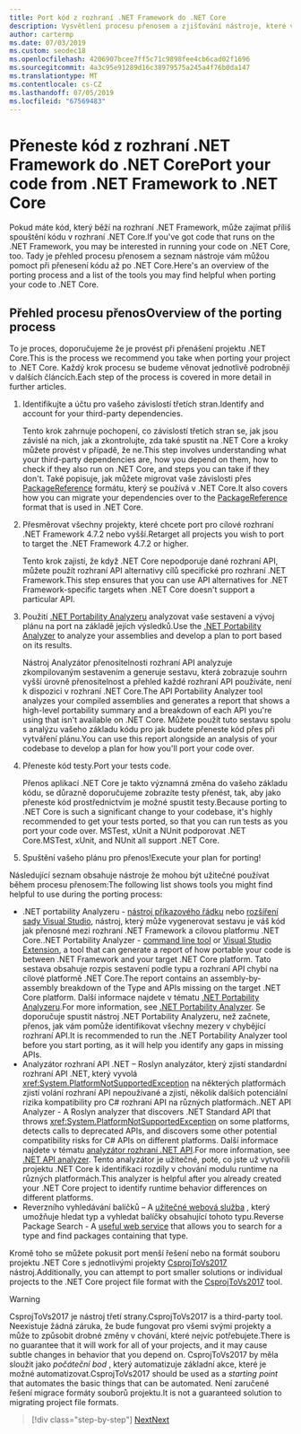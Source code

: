 ```yaml
---
title: Port kód z rozhraní .NET Framework do .NET Core
description: Vysvětlení procesu přenosem a zjišťování nástroje, které vám můžou pomoct při přenášení do rozhraní .NET Framework projektu .NET Core.
author: cartermp
ms.date: 07/03/2019
ms.custom: seodec18
ms.openlocfilehash: 4206907bcee7ff5c71c9898fee4cb6cad02f1696
ms.sourcegitcommit: 4a3c95e91289d16c38979575a245a4f76b0da147
ms.translationtype: MT
ms.contentlocale: cs-CZ
ms.lasthandoff: 07/05/2019
ms.locfileid: "67569483"
---
```

# <a name="port-your-code-from-net-framework-to-net-core"></a><span data-ttu-id="3745d-103">Přeneste kód z rozhraní .NET Framework do .NET Core</span><span class="sxs-lookup"><span data-stu-id="3745d-103">Port your code from .NET Framework to .NET Core</span></span>

<span data-ttu-id="3745d-104">Pokud máte kód, který běží na rozhraní .NET Framework, může zajímat příliš spouštění kódu v rozhraní .NET Core.</span><span class="sxs-lookup"><span data-stu-id="3745d-104">If you've got code that runs on the .NET Framework, you may be interested in running your code on .NET Core, too.</span></span> <span data-ttu-id="3745d-105">Tady je přehled procesu přenosem a seznam nástroje vám můžou pomoct při přenesení kódu až po .NET Core.</span><span class="sxs-lookup"><span data-stu-id="3745d-105">Here's an overview of the porting process and a list of the tools you may find helpful when porting your code to .NET Core.</span></span>

## <a name="overview-of-the-porting-process"></a><span data-ttu-id="3745d-106">Přehled procesu přenos</span><span class="sxs-lookup"><span data-stu-id="3745d-106">Overview of the porting process</span></span>

<span data-ttu-id="3745d-107">To je proces, doporučujeme že je provést při přenášení projektu .NET Core.</span><span class="sxs-lookup"><span data-stu-id="3745d-107">This is the process we recommend you take when porting your project to .NET Core.</span></span> <span data-ttu-id="3745d-108">Každý krok procesu se budeme věnovat jednotlivě podrobněji v dalších článcích.</span><span class="sxs-lookup"><span data-stu-id="3745d-108">Each step of the process is covered in more detail in further articles.</span></span>

1. <span data-ttu-id="3745d-109">Identifikujte a účtu pro vašeho závislostí třetích stran.</span><span class="sxs-lookup"><span data-stu-id="3745d-109">Identify and account for your third-party dependencies.</span></span>

   <span data-ttu-id="3745d-110">Tento krok zahrnuje pochopení, co závislostí třetích stran se, jak jsou závislé na nich, jak a zkontrolujte, zda také spustit na .NET Core a kroky můžete provést v případě, že ne.</span><span class="sxs-lookup"><span data-stu-id="3745d-110">This step involves understanding what your third-party dependencies are, how you depend on them, how to check if they also run on .NET Core, and steps you can take if they don't.</span></span> <span data-ttu-id="3745d-111">Také popisuje, jak můžete migrovat vaše závislosti přes [PackageReference](/nuget/consume-packages/package-references-in-project-files) formátu, který se používá v .NET Core.</span><span class="sxs-lookup"><span data-stu-id="3745d-111">It also covers how you can migrate your dependencies over to the [PackageReference](/nuget/consume-packages/package-references-in-project-files) format that is used in .NET Core.</span></span>

2. <span data-ttu-id="3745d-112">Přesměrovat všechny projekty, které chcete port pro cílové rozhraní .NET Framework 4.7.2 nebo vyšší.</span><span class="sxs-lookup"><span data-stu-id="3745d-112">Retarget all projects you wish to port to target the .NET Framework 4.7.2 or higher.</span></span>

   <span data-ttu-id="3745d-113">Tento krok zajistí, že když .NET Core nepodporuje dané rozhraní API, můžete použít rozhraní API alternativy cílů specifické pro rozhraní .NET Framework.</span><span class="sxs-lookup"><span data-stu-id="3745d-113">This step ensures that you can use API alternatives for .NET Framework-specific targets when .NET Core doesn't support a particular API.</span></span>

3. <span data-ttu-id="3745d-114">Použití [.NET Portability Analyzeru](../../standard/analyzers/portability-analyzer.md) analyzovat vaše sestavení a vývoj plánu na port na základě jejích výsledků.</span><span class="sxs-lookup"><span data-stu-id="3745d-114">Use the [.NET Portability Analyzer](../../standard/analyzers/portability-analyzer.md) to analyze your assemblies and develop a plan to port based on its results.</span></span>

   <span data-ttu-id="3745d-115">Nástroj Analyzátor přenositelnosti rozhraní API analyzuje zkompilovaným sestavením a generuje sestavu, která zobrazuje souhrn vyšší úrovně přenositelnost a přehled každé rozhraní API používáte, není k dispozici v rozhraní .NET Core.</span><span class="sxs-lookup"><span data-stu-id="3745d-115">The API Portability Analyzer tool analyzes your compiled assemblies and generates a report that shows a high-level portability summary and a breakdown of each API you're using that isn't available on .NET Core.</span></span> <span data-ttu-id="3745d-116">Můžete použít tuto sestavu spolu s analýzu vašeho základu kódu pro jak budete přeneste kód přes při vytváření plánu.</span><span class="sxs-lookup"><span data-stu-id="3745d-116">You can use this report alongside an analysis of your codebase to develop a plan for how you'll port your code over.</span></span>

4. <span data-ttu-id="3745d-117">Přeneste kód testy.</span><span class="sxs-lookup"><span data-stu-id="3745d-117">Port your tests code.</span></span>

   <span data-ttu-id="3745d-118">Přenos aplikací .NET Core je takto významná změna do vašeho základu kódu, se důrazně doporučujeme zobrazíte testy přenést, tak, aby jako přeneste kód prostřednictvím je možné spustit testy.</span><span class="sxs-lookup"><span data-stu-id="3745d-118">Because porting to .NET Core is such a significant change to your codebase, it's highly recommended to get your tests ported, so that you can run tests as you port your code over.</span></span> <span data-ttu-id="3745d-119">MSTest, xUnit a NUnit podporovat .NET Core.</span><span class="sxs-lookup"><span data-stu-id="3745d-119">MSTest, xUnit, and NUnit all support .NET Core.</span></span>

5. <span data-ttu-id="3745d-120">Spuštění vašeho plánu pro přenos!</span><span class="sxs-lookup"><span data-stu-id="3745d-120">Execute your plan for porting!</span></span>

<span data-ttu-id="3745d-121">Následující seznam obsahuje nástroje že mohou být užitečné používat během procesu přenosem:</span><span class="sxs-lookup"><span data-stu-id="3745d-121">The following list shows tools you might find helpful to use during the porting process:</span></span>

* <span data-ttu-id="3745d-122">.NET portability Analyzeru - [nástroj příkazového řádku](https://github.com/Microsoft/dotnet-apiport/releases) nebo [rozšíření sady Visual Studio](https://marketplace.visualstudio.com/items?itemName=ConnieYau.NETPortabilityAnalyzer), nástroj, který může vygenerovat sestavu je váš kód jak přenosné mezi rozhraní .NET Framework a cílovou platformu .NET Core.</span><span class="sxs-lookup"><span data-stu-id="3745d-122">.NET Portability Analyzer - [command line tool](https://github.com/Microsoft/dotnet-apiport/releases) or [Visual Studio Extension](https://marketplace.visualstudio.com/items?itemName=ConnieYau.NETPortabilityAnalyzer), a tool that can generate a report of how portable your code is between .NET Framework and your target .NET Core platform.</span></span> <span data-ttu-id="3745d-123">Tato sestava obsahuje rozpis sestavení podle typu a rozhraní API chybí na cílové platformě .NET Core.</span><span class="sxs-lookup"><span data-stu-id="3745d-123">The report contains an assembly-by-assembly breakdown of the Type and APIs missing on the target .NET Core platform.</span></span> <span data-ttu-id="3745d-124">Další informace najdete v tématu [.NET Portability Analyzeru](../../standard/analyzers/portability-analyzer.md).</span><span class="sxs-lookup"><span data-stu-id="3745d-124">For more information, see [.NET Portability Analyzer](../../standard/analyzers/portability-analyzer.md).</span></span> <span data-ttu-id="3745d-125">Se doporučuje spustit nástroj .NET Portability Analyzeru, než začnete, přenos, jak vám pomůže identifikovat všechny mezery v chybějící rozhraní API.</span><span class="sxs-lookup"><span data-stu-id="3745d-125">It is recommended to run the .NET Portability Analyzer tool before you start porting, as it will help you identify any gaps in missing APIs.</span></span>
* <span data-ttu-id="3745d-126">Analyzátor rozhraní API .NET – Roslyn analyzátor, který zjistí standardní rozhraní API .NET, který vyvolá <xref:System.PlatformNotSupportedException> na některých platformách zjistí volání rozhraní API nepoužívané a zjistí, několik dalších potenciální rizika kompatibility pro C# rozhraní API na různých platformách.</span><span class="sxs-lookup"><span data-stu-id="3745d-126">.NET API Analyzer - A Roslyn analyzer that discovers .NET Standard API that throws <xref:System.PlatformNotSupportedException> on some platforms, detects calls to deprecated APIs, and discovers some other potential compatibility risks for C# APIs on different platforms.</span></span> <span data-ttu-id="3745d-127">Další informace najdete v tématu [analyzátor rozhraní .NET API](../../standard/analyzers/api-analyzer.md).</span><span class="sxs-lookup"><span data-stu-id="3745d-127">For more information, see [.NET API analyzer](../../standard/analyzers/api-analyzer.md).</span></span> <span data-ttu-id="3745d-128">Tento analyzátor je užitečné, poté, co jste už vytvořili projektu .NET Core k identifikaci rozdíly v chování modulu runtime na různých platformách.</span><span class="sxs-lookup"><span data-stu-id="3745d-128">This analyzer is helpful after you already created your .NET Core project to identify runtime behavior differences on different platforms.</span></span> 
* <span data-ttu-id="3745d-129">Reverzního vyhledávání balíčků – A [užitečné webová služba](https://packagesearch.azurewebsites.net) , který umožňuje hledat typ a vyhledat balíčky obsahující tohoto typu.</span><span class="sxs-lookup"><span data-stu-id="3745d-129">Reverse Package Search - A [useful web service](https://packagesearch.azurewebsites.net) that allows you to search for a type and find packages containing that type.</span></span>

<span data-ttu-id="3745d-130">Kromě toho se můžete pokusit port menší řešení nebo na formát souboru projektu .NET Core s jednotlivými projekty [CsprojToVs2017](https://github.com/hvanbakel/CsprojToVs2017) nástroj.</span><span class="sxs-lookup"><span data-stu-id="3745d-130">Additionally, you can attempt to port smaller solutions or individual projects to the .NET Core project file format with the [CsprojToVs2017](https://github.com/hvanbakel/CsprojToVs2017) tool.</span></span>

> [!WARNING] 
> <span data-ttu-id="3745d-131">CsprojToVs2017 je nástroj třetí strany.</span><span class="sxs-lookup"><span data-stu-id="3745d-131">CsprojToVs2017 is a third-party tool.</span></span> <span data-ttu-id="3745d-132">Neexistuje žádná záruka, že bude fungovat pro všemi svými projekty a může to způsobit drobné změny v chování, které nejvíc potřebujete.</span><span class="sxs-lookup"><span data-stu-id="3745d-132">There is no guarantee that it will work for all of your projects, and it may cause subtle changes in behavior that you depend on.</span></span> <span data-ttu-id="3745d-133">CsprojToVs2017 by měla sloužit jako _počáteční bod_ , který automatizuje základní akce, které je možné automatizovat.</span><span class="sxs-lookup"><span data-stu-id="3745d-133">CsprojToVs2017 should be used as a _starting point_ that automates the basic things that can be automated.</span></span> <span data-ttu-id="3745d-134">Není zaručené řešení migrace formáty souborů projektu.</span><span class="sxs-lookup"><span data-stu-id="3745d-134">It is not a guaranteed solution to migrating project file formats.</span></span>

>[!div class="step-by-step"]
>[<span data-ttu-id="3745d-135">Next</span><span class="sxs-lookup"><span data-stu-id="3745d-135">Next</span></span>](net-framework-tech-unavailable.md)

